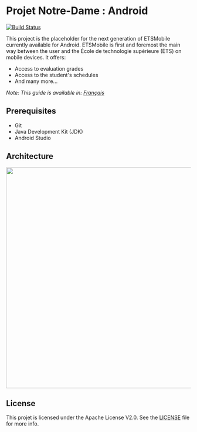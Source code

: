 # Projet Notre-Dame : Android

[![Build Status](https://travis-ci.org/ApplETS/Notre-Dame-Android.svg?branch=master)](https://travis-ci.org/ApplETS/Notre-Dame-Android)

This project is the placeholder for the next generation of ETSMobile currently available for Android. ETSMobile is first and foremost
the main way between the user and the École de technologie supérieure (ÉTS) on mobile devices. It offers:

* Access to evaluation grades
* Access to the student's schedules
* And many more...

_Note: This guide is available in: [Français](https://github.com/ApplETS/Notre-Dame-Android/blob/master/README.fr.md)_

## Prerequisites

* Git
* Java Development Kit (JDK)
* Android Studio

## Architecture

<image src="docs/images/etsmobile_architecture.png" width="600" />

## License

This projet is licensed under the Apache License V2.0. See the [LICENSE](https://github.com/ApplETS/Notre-Dame-Android/blob/master/LICENSE) file for more info.